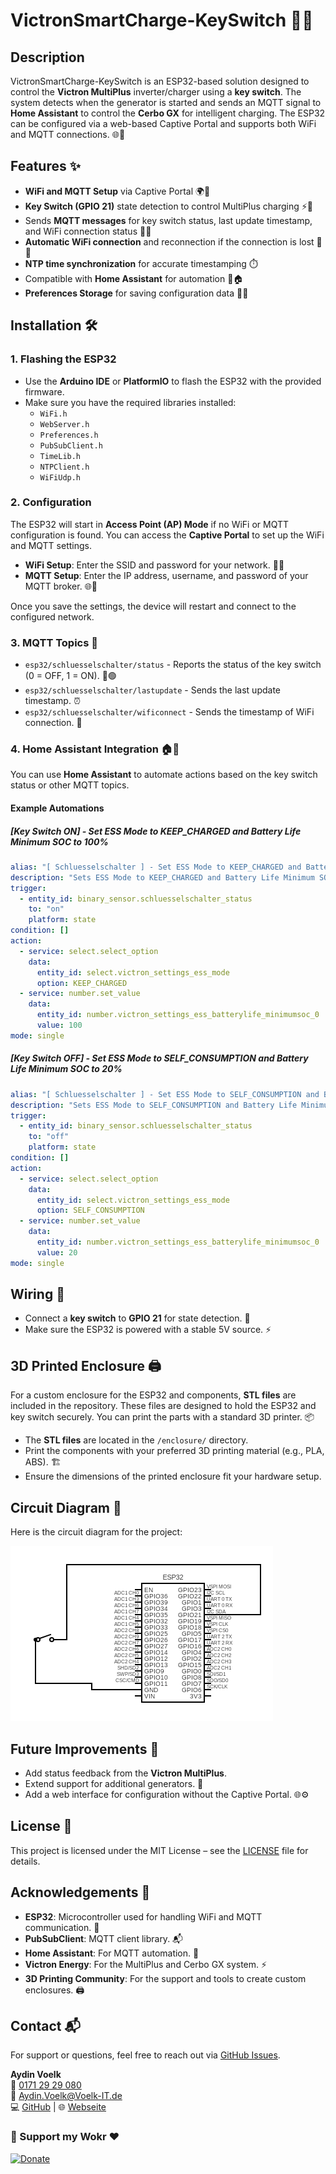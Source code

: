 # VictronSmartCharge-KeySwitch 🔌🔑

## Description
VictronSmartCharge-KeySwitch is an ESP32-based solution designed to control the **Victron MultiPlus** inverter/charger using a **key switch**. The system detects when the generator is started and sends an MQTT signal to **Home Assistant** to control the **Cerbo GX** for intelligent charging. The ESP32 can be configured via a web-based Captive Portal and supports both WiFi and MQTT connections. 🌐📡

## Features ✨
- **WiFi and MQTT Setup** via Captive Portal 🌍📶
- **Key Switch (GPIO 21)** state detection to control MultiPlus charging ⚡🔑
- Sends **MQTT messages** for key switch status, last update timestamp, and WiFi connection status 📨⏰
- **Automatic WiFi connection** and reconnection if the connection is lost 🔄🌐
- **NTP time synchronization** for accurate timestamping ⏱️
- Compatible with **Home Assistant** for automation 🤖🏠
- **Preferences Storage** for saving configuration data 💾🔧

## Installation 🛠️

### 1. Flashing the ESP32
- Use the **Arduino IDE** or **PlatformIO** to flash the ESP32 with the provided firmware.
- Make sure you have the required libraries installed:
  - `WiFi.h`
  - `WebServer.h`
  - `Preferences.h`
  - `PubSubClient.h`
  - `TimeLib.h`
  - `NTPClient.h`
  - `WiFiUdp.h`

### 2. Configuration
The ESP32 will start in **Access Point (AP) Mode** if no WiFi or MQTT configuration is found. You can access the **Captive Portal** to set up the WiFi and MQTT settings.

- **WiFi Setup**: Enter the SSID and password for your network. 📶🔑
- **MQTT Setup**: Enter the IP address, username, and password of your MQTT broker. 🌐🔐

Once you save the settings, the device will restart and connect to the configured network.

### 3. MQTT Topics 📨
- `esp32/schluesselschalter/status` - Reports the status of the key switch (0 = OFF, 1 = ON). 🔴🟢
- `esp32/schluesselschalter/lastupdate` - Sends the last update timestamp. ⏰
- `esp32/schluesselschalter/wificonnect` - Sends the timestamp of WiFi connection. 📡

### 4. Home Assistant Integration 🏠🤖
You can use **Home Assistant** to automate actions based on the key switch status or other MQTT topics.

#### Example Automations

##### **[Key Switch ON] - Set ESS Mode to KEEP_CHARGED and Battery Life Minimum SOC to 100%**
```yaml
alias: "[ Schluesselschalter ] - Set ESS Mode to KEEP_CHARGED and Battery Life 100%"
description: "Sets ESS Mode to KEEP_CHARGED and Battery Life Minimum SOC to 100% when the key switch turns ON"
trigger:
  - entity_id: binary_sensor.schluesselschalter_status
    to: "on"
    platform: state
condition: []
action:
  - service: select.select_option
    data:
      entity_id: select.victron_settings_ess_mode
      option: KEEP_CHARGED
  - service: number.set_value
    data:
      entity_id: number.victron_settings_ess_batterylife_minimumsoc_0
      value: 100
mode: single
```

##### **[Key Switch OFF] - Set ESS Mode to SELF_CONSUMPTION and Battery Life Minimum SOC to 20%**
```yaml
alias: "[ Schluesselschalter ] - Set ESS Mode to SELF_CONSUMPTION and Battery Life 20%"
description: "Sets ESS Mode to SELF_CONSUMPTION and Battery Life Minimum SOC to 20% when the key switch turns OFF"
trigger:
  - entity_id: binary_sensor.schluesselschalter_status
    to: "off"
    platform: state
condition: []
action:
  - service: select.select_option
    data:
      entity_id: select.victron_settings_ess_mode
      option: SELF_CONSUMPTION
  - service: number.set_value
    data:
      entity_id: number.victron_settings_ess_batterylife_minimumsoc_0
      value: 20
mode: single
```

## Wiring 🔌
- Connect a **key switch** to **GPIO 21** for state detection. 🔑
- Make sure the ESP32 is powered with a stable 5V source. ⚡

## 3D Printed Enclosure 🖨️
For a custom enclosure for the ESP32 and components, **STL files** are included in the repository. These files are designed to hold the ESP32 and key switch securely. You can print the parts with a standard 3D printer. 📦

- The **STL files** are located in the `/enclosure/` directory.
- Print the components with your preferred 3D printing material (e.g., PLA, ABS). 🏗️
- Ensure the dimensions of the printed enclosure fit your hardware setup.

## Circuit Diagram 🔌
Here is the circuit diagram for the project:

![Circuit Diagram](circuit.png)

## Future Improvements 🚀
- Add status feedback from the **Victron MultiPlus**.
- Extend support for additional generators. 🔋
- Add a web interface for configuration without the Captive Portal. 🌐⚙️

## License 📝
This project is licensed under the MIT License – see the [LICENSE](LICENSE) file for details.

## Acknowledgements 🙏
- **ESP32**: Microcontroller used for handling WiFi and MQTT communication. 📡
- **PubSubClient**: MQTT client library. 📬
- **Home Assistant**: For MQTT automation. 🏡
- **Victron Energy**: For the MultiPlus and Cerbo GX system. ⚡
- **3D Printing Community**: For the support and tools to create custom enclosures. 🖨️

## Contact 📬
For support or questions, feel free to reach out via [GitHub Issues](https://github.com/Voelk-IT/VictronSmartCharge-KeySwitch/issues).

**Aydin Voelk**  
📱 [0171 29 29 080](tel:+491712929080)  
📧 [Aydin.Voelk@Voelk-IT.de](mailto:Aydin.Voelk@Voelk-IT.de)  
💻 [GitHub](https://github.com/Voelk-IT/) | 🌐 [Webseite](https://voelk-it.de)  

### 💙 Support my Wokr ♥  
[![Donate](https://d-is.de/donate.png)](https://paypal.me/GinaSophieVoelk?country.x=DE&locale.x=de_DE)
